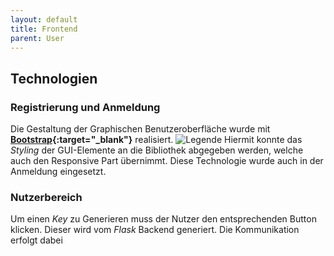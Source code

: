 ```yaml
---
layout: default
title: Frontend
parent: User
---
```

## Technologien
### Registrierung und Anmeldung
Die Gestaltung der Graphischen Benutzeroberfläche wurde mit **[Bootstrap](https://getbootstrap.com/docs/4.3/getting-started/introduction/){:target="_blank"}** realisiert.
![Legende]({{site.baseurl}}/assets/images/register_view.png)
Hiermit konnte das _Styling_ der GUI-Elemente an die Bibliothek abgegeben werden, welche auch den Responsive Part übernimmt.
Diese Technologie wurde auch in der Anmeldung eingesetzt.
### Nutzerbereich
Um einen _Key_ zu Generieren muss der Nutzer den entsprechenden Button klicken. Dieser wird vom _Flask_ Backend generiert. Die Kommunikation erfolgt dabei 

